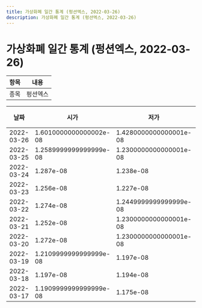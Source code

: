 ```yaml
---
title: 가상화폐 일간 통계 (펑션엑스, 2022-03-26)
description: 가상화폐 일간 통계 (펑션엑스, 2022-03-26)
---
```


가상화폐 일간 통계 (펑션엑스, 2022-03-26)
===

|항목|내용|
|--|--|
|종목|펑션엑스||마켓|BTC-FX||종류|일 단위 캔들||기간|2022-03-17T09:00:00 - 2022-03-26T09:00:00|

|날짜|시가|저가|고가|종가|비고|
|--|--|--|--|--|--|
|2022-03-26|1.6010000000000002e-08|1.4280000000000001e-08|1.623e-08|1.513e-08|    |
|2022-03-25|1.2589999999999999e-08|1.2300000000000001e-08|1.7989999999999998e-08|1.586e-08|    |
|2022-03-24|1.287e-08|1.238e-08|1.31e-08|1.26e-08|    |
|2022-03-23|1.256e-08|1.227e-08|1.356e-08|1.308e-08|    |
|2022-03-22|1.274e-08|1.2449999999999999e-08|1.326e-08|1.256e-08|    |
|2022-03-21|1.252e-08|1.2300000000000001e-08|1.513e-08|1.2799999999999999e-08|    |
|2022-03-20|1.272e-08|1.2300000000000001e-08|1.276e-08|1.236e-08|    |
|2022-03-19|1.2109999999999999e-08|1.197e-08|1.2850000000000001e-08|1.272e-08|    |
|2022-03-18|1.197e-08|1.194e-08|1.375e-08|1.2119999999999999e-08|    |
|2022-03-17|1.1909999999999999e-08|1.175e-08|1.242e-08|1.197e-08|    |
